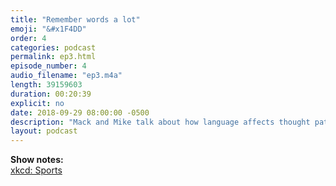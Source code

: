 ```yaml
---
title: "Remember words a lot"
emoji: "&#x1F4DD"
order: 4
categories: podcast
permalink: ep3.html
episode_number: 4
audio_filename: "ep3.m4a"
length: 39159603
duration: 00:20:39
explicit: no
date: 2018-09-29 08:00:00 -0500
description: "Mack and Mike talk about how language affects thought patterns, the purpose of grammar, the role of AI in writing and sports."
layout: podcast
---
```


<b>Show notes:</b>
<br />
<a href="https://xkcd.com/904">xkcd: Sports</a>
<br />
<br />
